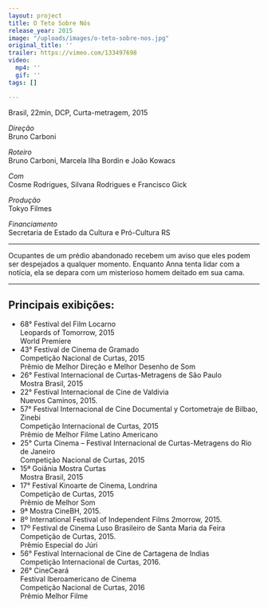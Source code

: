 ```yaml
---
layout: project
title: O Teto Sobre Nós
release_year: 2015
image: "/uploads/images/o-teto-sobre-nos.jpg"
original_title: ''
trailer: https://vimeo.com/133497698
video:
  mp4: ''
  gif: ''
tags: []

---
```

Brasil, 22min, DCP, Curta-metragem, 2015

_Direção_  
Bruno Carboni

_Roteiro_  
Bruno Carboni, Marcela Ilha Bordin e João Kowacs

_Com_  
Cosme Rodrigues, Silvana Rodrigues e Francisco Gick

_Produção_  
Tokyo Filmes

_Financiamento_  
Secretaria de Estado da Cultura e Pró-Cultura RS

***

Ocupantes de um prédio abandonado recebem um aviso que eles podem ser despejados a qualquer momento. Enquanto Anna tenta lidar com a notícia, ela se depara com um misterioso homem deitado em sua cama.

***

## Principais exibições:

* 68° Festival del Film Locarno  
  Leopards of Tomorrow, 2015  
  World Premiere
* 43° Festival de Cinema de Gramado  
  Competição Nacional de Curtas, 2015  
  Prêmio de Melhor Direção e Melhor Desenho de Som
* 26° Festival Internacional de Curtas-Metragens de São Paulo  
  Mostra Brasil, 2015
* 22° Festival Internacional de Cine de Valdivia  
  Nuevos Caminos, 2015.
* 57° Festival Internacional de Cine Documental y Cortometraje de Bilbao, Zinebi  
  Competição Internacional de Curtas, 2015  
  Prêmio de Melhor Filme Latino Americano
* 25° Curta Cinema – Festival Internacional de Curtas-Metragens do Rio de Janeiro  
  Competição Nacional de Curtas, 2015
* 15ª Goiânia Mostra Curtas  
  Mostra Brasil, 2015
* 17° Festival Kinoarte de Cinema, Londrina  
  Competição de Curtas, 2015  
  Prêmio de Melhor Som
* 9ª Mostra CineBH, 2015.
* 8º International Festival of Independent Films 2morrow, 2015.
* 17º Festival de Cinema Luso Brasileiro de Santa Maria da Feira  
  Competição de Curtas, 2015.  
  Prêmio Especial do Júri
* 56° Festival Internacional de Cine de Cartagena de Indias  
  Competição Internacional de Curtas, 2016.
* 26° CineCeará  
  Festival Iberoamericano de Cinema  
  Competição Nacional de Curtas, 2016  
  Prêmio Melhor Filme